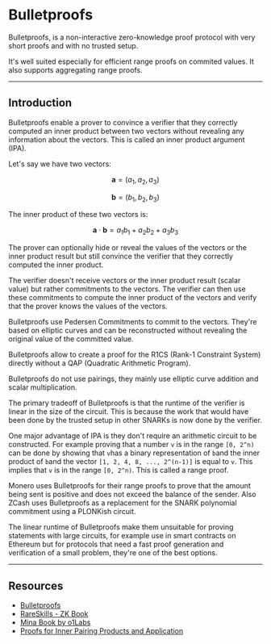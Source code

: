 # Bulletproofs

Bulletproofs, is a non-interactive zero-knowledge proof protocol with very short proofs and with no trusted setup.

It's well suited especially for efficient range proofs on commited values. It also supports aggregating range proofs.

---

## Introduction

Bulletproofs enable a prover to convince a verifier that they correctly computed an inner product between two vectors without revealing any information about the vectors. This is called an inner product argument (IPA).

Let's say we have two vectors:

$$
\mathbf{a} = (a_1, a_2, a_3)
$$ 

$$
\mathbf{b} = (b_1, b_2, b_3)
$$

The inner product of these two vectors is:

$$
\mathbf{a} \cdot \mathbf{b} = a_1b_1 + a_2b_2 + a_3b_3
$$

The prover can optionally hide or reveal the values of the vectors or the inner product result but still convince the verifier that they correctly computed the inner product.

The verifier doesn't receive vectors or the inner product result (scalar value) but rather commitments to the vectors. The verifier can then use these commitments to compute the inner product of the vectors and verify that the prover knows the values of the vectors.

Bulletproofs use Pedersen Commitments to commit to the vectors. They're based on elliptic curves and can be reconstructed without revealing the original value of the committed value.

Bulletproofs allow to create a proof for the R1CS (Rank-1 Constraint System) directly without a QAP (Quadratic Arithmetic Program).

Bulletproofs do not use pairings, they mainly use elliptic curve addition and scalar multiplication.

The primary tradeoff of Bulletproofs is that the runtime of the verifier is linear in the size of the circuit. This is because the work that would have been done by the trusted setup in other SNARKs is now done by the verifier.

One major advantage of IPA is they don't require an arithmetic circuit to be constructed. For example proving that a number `v` is in the range `[0, 2^n)` can be done by showing that `v`has a binary representation of `b`and the inner product of `b`and the vector `[1, 2, 4, 8, ..., 2^(n-1)]` is equal to `v`. This implies that `v` is in the range `[0, 2^n)`. This is called a range proof.

Monero uses Bulletproofs for their range proofs to prove that the amount being sent is positive and does not exceed the balance of the sender. Also ZCash uses Bulletproofs as a replacement for the SNARK polynomial commitment using a PLONKish circuit.

The linear runtime of Bulletproofs make them unsuitable for proving statements with large circuits, for example use in smart contracts on Ethereum but for protocols that need a fast proof generation and verification of a small problem, they're one of the best options.

---







## Resources
- [Bulletproofs](https://eprint.iacr.org/2017/1066.pdf)
- [RareSkills - ZK Book](https://www.rareskills.io/zk-book)
- [Mina Book by o1Labs](https://o1-labs.github.io/proof-systems/plonk/inner_product.html)
- [Proofs for Inner Pairing Products and Application](https://eprint.iacr.org/2019/1177.pdf)
